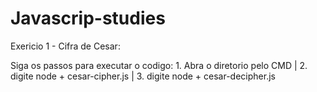 # Javascrip-studies

Exericio 1 - Cifra de Cesar:

Siga os passos para executar o codigo:
       1. Abra o diretorio pelo CMD |
       2. digite node + cesar-cipher.js |
       3. digite node + cesar-decipher.js


  
